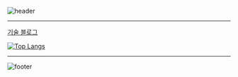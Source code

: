 ![header](https://capsule-render.vercel.app/api?type=slice&color=D0303C&text=Jang%MK&fontSize=40&fontColor=FFFFFF&fontAlign=85&fontAlignY=35&rotate=7)

---

[기술 블로그](https://velog.io/@dokkabei97)

[![Top Langs](https://github-readme-stats.vercel.app/api/top-langs/?username=Dokkabei97&layout=compact&exclude_repo=idleProject&hide=css,html,mustache,python&theme=dracula)](https://github.com/anuraghazra/github-readme-stats)

---

![footer](https://capsule-render.vercel.app/api?section=footer&type=slice&color=134A9D)
